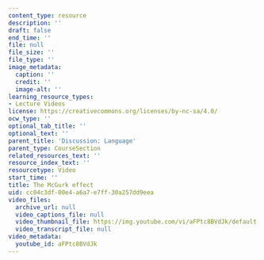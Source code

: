 ```yaml
---
content_type: resource
description: ''
draft: false
end_time: ''
file: null
file_size: ''
file_type: ''
image_metadata:
  caption: ''
  credit: ''
  image-alt: ''
learning_resource_types:
- Lecture Videos
license: https://creativecommons.org/licenses/by-nc-sa/4.0/
ocw_type: ''
optional_tab_title: ''
optional_text: ''
parent_title: 'Discussion: Language'
parent_type: CourseSection
related_resources_text: ''
resource_index_text: ''
resourcetype: Video
start_time: ''
title: The McGurk effect
uid: cc04c3df-00e4-a6a7-e7ff-30a257dd9eea
video_files:
  archive_url: null
  video_captions_file: null
  video_thumbnail_file: https://img.youtube.com/vi/aFPtc8BVdJk/default.jpg
  video_transcript_file: null
video_metadata:
  youtube_id: aFPtc8BVdJk
---
```


